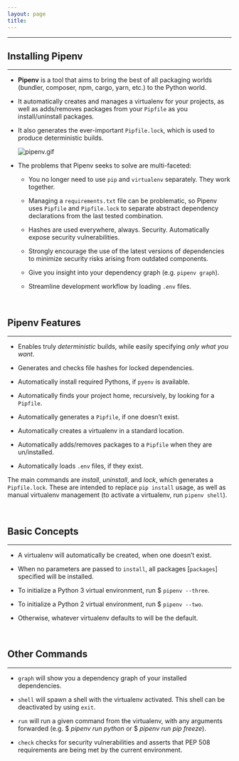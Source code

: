 ```yaml
---
layout: page
title:
---
```

***

## Installing Pipenv
***

- __Pipenv__ is a tool that aims to bring the best of all packaging worlds (bundler, composer, npm, cargo, yarn, etc.) to the Python world.

- It automatically creates and manages a virtualenv for your projects, as well as adds/removes packages from your `Pipfile` as you install/uninstall packages.

- It also generates the ever-important `Pipfile.lock`, which is used to produce deterministic builds.

  ![pipenv.gif](https://github.com/george-kj/py-tour/blob/master/public/images/pipenv.gif?raw=true)

- The problems that Pipenv seeks to solve are multi-faceted:

  - You no longer need to use `pip` and `virtualenv` separately. They work together.

  - Managing a `requirements.txt` file can be problematic, so Pipenv uses `Pipfile` and `Pipfile.lock` to separate abstract dependency declarations from the last tested combination.

  - Hashes are used everywhere, always. Security. Automatically expose security vulnerabilities.

  - Strongly encourage the use of the latest versions of dependencies to minimize security risks arising from outdated components.

  - Give you insight into your dependency graph (e.g. `pipenv graph`).

  - Streamline development workflow by loading `.env` files.

&nbsp;
## Pipenv Features
***

- Enables truly _deterministic_ builds, while easily specifying _only what you want_.

- Generates and checks file hashes for locked dependencies.

- Automatically install required Pythons, if `pyenv` is available.

- Automatically finds your project home, recursively, by looking for a `Pipfile`.

- Automatically generates a `Pipfile`, if one doesn’t exist.

- Automatically creates a virtualenv in a standard location.

- Automatically adds/removes packages to a `Pipfile` when they are un/installed.

- Automatically loads `.env` files, if they exist.

The main commands are _install_, _uninstall_, and _lock_, which generates a `Pipfile.lock`. These are intended to replace `pip install` usage, as well as manual virtualenv management (to activate a virtualenv, run `pipenv shell`).

&nbsp;
## Basic Concepts
***

- A virtualenv will automatically be created, when one doesn’t exist.

- When no parameters are passed to `install`, all packages [`packages`] specified will be installed.

- To initialize a Python 3 virtual environment, run $ `pipenv --three`.

- To initialize a Python 2 virtual environment, run $ `pipenv --two`.

- Otherwise, whatever virtualenv defaults to will be the default.

&nbsp;
## Other Commands
***

- `graph` will show you a dependency graph of your installed dependencies.

- `shell` will spawn a shell with the virtualenv activated. This shell can be deactivated by using `exit`.

- `run` will run a given command from the virtualenv, with any arguments forwarded (e.g. $ _pipenv run python_ or $ _pipenv run pip freeze_).

- `check` checks for security vulnerabilities and asserts that PEP 508 requirements are being met by the current environment.